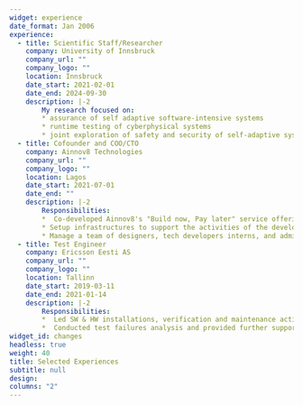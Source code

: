 ```yaml
---
widget: experience
date_format: Jan 2006
experience:
  - title: Scientific Staff/Researcher
    company: University of Innsbruck
    company_url: ""
    company_logo: ""
    location: Innsbruck
    date_start: 2021-02-01
    date_end: 2024-09-30
    description: |-2
        My research focused on:
        * assurance of self adaptive software-intensive systems
        * runtime testing of cyberphysical systems
        * joint exploration of safety and security of self-adaptive systems
  - title: Cofounder and COO/CTO
    company: Ainnov8 Technologies
    company_url: ""
    company_logo: ""
    location: Lagos
    date_start: 2021-07-01
    date_end: ""
    description: |-2
        Responsibilities:
        *  Co-developed Ainnov8's "Build now, Pay later" service offering and now co-driving the development of an all-in-one web and mobile web platform
        * Setup infrastructures to support the activities of the development team as well as facilitate remote-first paradigm of the business
        * Manage a team of designers, tech developers interns, and administrators
  - title: Test Engineer
    company: Ericsson Eesti AS
    company_url: ""
    company_logo: ""
    location: Tallinn
    date_start: 2019-03-11
    date_end: 2021-01-14
    description: |-2
        Responsibilities:
        *  Led SW & HW installations, verification and maintenance activities.
        *  Conducted test failures analysis and provided further support for SW and HW related causes in the product run
widget_id: changes
headless: true
weight: 40
title: Selected Experiences
subtitle: null
design:
columns: "2"
---
```

